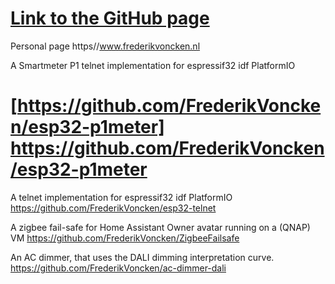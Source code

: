 # [Link to the GitHub page](https://github.com/FrederikVoncken)
Personal page https//www.frederikvoncken.nl

A Smartmeter P1 telnet implementation for espressif32 idf PlatformIO
# [https://github.com/FrederikVoncken/esp32-p1meter] https://github.com/FrederikVoncken/esp32-p1meter

A telnet implementation for espressif32 idf PlatformIO
https://github.com/FrederikVoncken/esp32-telnet

A zigbee fail-safe for Home Assistant Owner avatar running on a (QNAP) VM
https://github.com/FrederikVoncken/ZigbeeFailsafe

An AC dimmer, that uses the DALI dimming interpretation curve.
https://github.com/FrederikVoncken/ac-dimmer-dali
